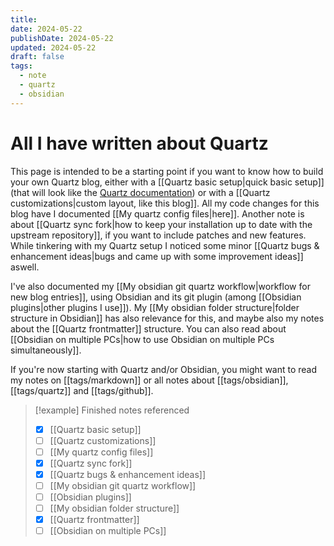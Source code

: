 ```yaml
---
title: 
date: 2024-05-22
publishDate: 2024-05-22
updated: 2024-05-22
draft: false
tags:
  - note
  - quartz
  - obsidian
---
```


# All I have written about Quartz

This page is intended to be a starting point if you want to know how to build your own Quartz blog, either with a [[Quartz basic setup|quick basic setup]] (that will look like the [Quartz documentation](https://quartz.jzhao.xyz/)) or with a [[Quartz customizations|custom layout, like this blog]]. All my code changes for this blog have I documented [[My quartz config files|here]]. Another note is about [[Quartz sync fork|how to keep your installation up to date with the upstream repository]], if you want to include patches and new features. While tinkering with my Quartz setup I noticed some minor [[Quartz bugs & enhancement ideas|bugs and came up with some improvement ideas]] aswell.

I've also documented my [[My obsidian git quartz workflow|workflow for new blog entries]], using Obsidian and its git plugin (among [[Obsidian plugins|other plugins I use]]). My [[My obsidian folder structure|folder structure in Obsidian]] has also relevance for this, and maybe also my notes about the [[Quartz frontmatter]] structure. You can also read about [[Obsidian on multiple PCs|how to use Obsidian on multiple PCs simultaneously]].

If you're now starting with Quartz and/or Obsidian, you might want to read my notes on [[tags/markdown]] or all notes about [[tags/obsidian]], [[tags/quartz]] and [[tags/github]].

>[!example] Finished notes referenced
>- [x] [[Quartz basic setup]]
>- [ ] [[Quartz customizations]]
>- [ ] [[My quartz config files]]
>- [x] [[Quartz sync fork]]
>- [x] [[Quartz bugs & enhancement ideas]]
>- [ ] [[My obsidian git quartz workflow]]
>- [ ] [[Obsidian plugins]]
>- [ ] [[My obsidian folder structure]]
>- [x] [[Quartz frontmatter]]
>- [ ] [[Obsidian on multiple PCs]]

